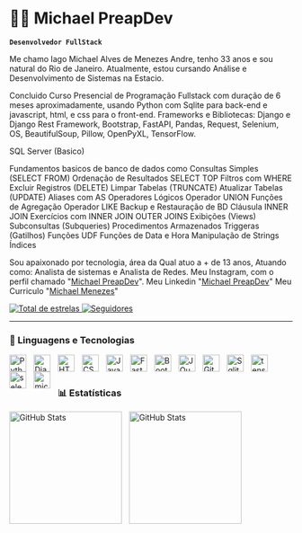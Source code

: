 # 👨‍💻 Michael PreapDev

**`Desenvolvedor FullStack`**

Me chamo Iago Michael Alves de Menezes Andre, tenho 33 anos e sou natural do Rio de Janeiro. Atualmente, estou cursando Análise e Desenvolvimento de Sistemas na Estacio.

Concluido Curso Presencial de Programação Fullstack com duração de 6 meses aproximadamente, usando Python com Sqlite para back-end e javascript, html, e css para o front-end. Frameworks e Bibliotecas: 
Django e Django Rest Framework, 
Bootstrap, 
FastAPI, 
Pandas, 
Request,
Selenium, 
OS, 
BeautifulSoup,
Pillow,
OpenPyXL, 
TensorFlow. 

SQL Server (Basico) 

Fundamentos basicos de banco de dados como Consultas Simples (SELECT FROM) Ordenação de Resultados SELECT TOP
Filtros com WHERE Excluir Registros (DELETE) Limpar Tabelas (TRUNCATE) Atualizar Tabelas (UPDATE) Aliases com AS
Operadores Lógicos Operador UNION Funções de Agregação Operador LIKE Backup e Restauração de BD Cláusula INNER
JOIN Exercícios com INNER JOIN OUTER JOINS Exibições (Views) Subconsultas (Subqueries) Procedimentos Armazenados
Triggeras (Gatilhos) Funções UDF Funções de Data e Hora Manipulação de Strings Índices

Sou apaixonado por tecnologia, área da Qual atuo a + de 13 anos, Atuando como: Analista de sistemas e Analista de Redes. Meu Instagram, com o perfil chamado "[Michael PreapDev](https://www.instagram.com/Michael_preapdev/)". Meu Linkedin "[Michael PreapDev](https://www.linkedin.com/in/michael-preapdev-91a104371?utm_source=share&utm_campaign=share_via&utm_content=profile&utm_medium=ios_app/)" Meu Curriculo "[Michael Menezes](https://ocurriculo.com.br/cv/5366365e730d07ce05fa437617f7a642/)"

<p align="left">
    <a href="https://github.com/promadod?tab=repositories&sort=stargazers">
        <img 
            alt="Total de estrelas" 
            title="Total de estrelas GitHub" 
            src="https://custom-icon-badges.demolab.com/github/stars/promadod?color=55960c&style=for-the-badge&labelColor=488207&logo=star&label=estrelas"
        />
    </a>
    <a href="https://github.com/promadod?tab=followers">
        <img 
            alt="Seguidores" 
            title="Me siga no GitHub" 
            src="https://custom-icon-badges.demolab.com/github/followers/promadod?color=236ad3&labelColor=1155ba&style=for-the-badge&logo=github&label=Seguidores&logoColor=white"
        />
    </a>
</p>

---

### 🤖 Linguagens e Tecnologias

<img 
    align="left" 
    alt="Python" 
    title="Python"
    width="30px" 
    style="padding-right: 10px;" 
    src="https://cdn.jsdelivr.net/gh/devicons/devicon@latest/icons/python/python-original.svg" 
/>
          
<img 
    align="left" 
    alt="Django" 
    title="Django"
    width="30px" 
    style="padding-right: 10px;" 
    src="https://cdn.jsdelivr.net/gh/devicons/devicon@latest/icons/django/django-plain.svg"
/>

<img 
    align="left" 
    alt="HTML"
    title="HTML" 
    width="30px" 
    style="padding-right: 10px;" 
    src="https://cdn.jsdelivr.net/gh/devicons/devicon@latest/icons/html5/html5-original.svg" 
/>
<img 
    align="left" 
    alt="CSS" 
    title="CSS"
    width="30px" 
    style="padding-right: 10px;" 
    src="https://cdn.jsdelivr.net/gh/devicons/devicon@latest/icons/css3/css3-original.svg" 
/>
<img 
    align="left" 
    alt="JavaScript" 
    title="JavaScript"
    width="30px" 
    style="padding-right: 10px;" 
    src="https://cdn.jsdelivr.net/gh/devicons/devicon@latest/icons/javascript/javascript-original.svg" 
/>

<img 
    align="left" 
    alt="FastApi"
    title="FastApi" 
    width="30px" 
    style="padding-right: 10px;" 
    src="https://cdn.jsdelivr.net/gh/devicons/devicon@latest/icons/fastapi/fastapi-original-wordmark.svg" 
/>

<img 
    align="left" 
    alt="Bootstrap"
    title="Bootstrap" 
    width="30px" 
    style="padding-right: 10px;" 
    src="https://cdn.jsdelivr.net/gh/devicons/devicon@latest/icons/bootstrap/bootstrap-original.svg" 
/>


<img 
    align="left" 
    alt="JQuery" 
    title="JQuery"
    width="30px" 
    style="padding-right: 10px;" 
    src="https://cdn.jsdelivr.net/gh/devicons/devicon@latest/icons/jquery/jquery-original.svg" 
/>
<img 
    align="left" 
    alt="Git" 
    title="Git"
    width="30px" 
    style="padding-right: 10px;" 
    src="https://cdn.jsdelivr.net/gh/devicons/devicon@latest/icons/git/git-original.svg" 
/>
<img 
    align="left" 
    alt="Sqlite" 
    title="Sqlite"
    width="30px" 
    style="padding-right: 10px;" 
    src="https://cdn.jsdelivr.net/gh/devicons/devicon@latest/icons/sqlite/sqlite-original-wordmark.svg" 
/>

<img 
    align="left" 
    alt="tensorflow" 
    title="tensorflow"
    width="30px" 
    style="padding-right: 10px;" 
    src="https://cdn.jsdelivr.net/gh/devicons/devicon@latest/icons/tensorflow/tensorflow-original.svg" 
/>

<img 
    align="left" 
    alt="selenium" 
    title="selenium"
    width="30px" 
    style="padding-right: 10px;" 
    src="https://cdn.jsdelivr.net/gh/devicons/devicon@latest/icons/selenium/selenium-original.svg" 
/>

<img 
    align="left" 
    alt="microsoftsqlserver" 
    title="microsoftsqlserver"
    width="30px" 
    style="padding-right: 10px;" 
    src="https://cdn.jsdelivr.net/gh/devicons/devicon@latest/icons/microsoftsqlserver/microsoftsqlserver-original-wordmark.svg" 
/>

<br/>
<br/>

### 📊 Estatísticas

<p>
  <img 
    align="left" 
    alt="GitHub Stats" 
    height="200" 
    style="padding-right: 10px;" 
    src="https://github-readme-stats.vercel.app/api?username=promadod&show_icons=true&theme=tokyonight&include_all_commits=true&locale=pt-br" 
  />

<img 
      align="left" 
      alt="GitHub Stats" 
      height="200" 
      src="https://github-readme-stats.vercel.app/api/top-langs/?username=promadod&theme=tokyonight&layout=compact&custom_title=Tecnologias&langs_count=9" 
  />

</p>
